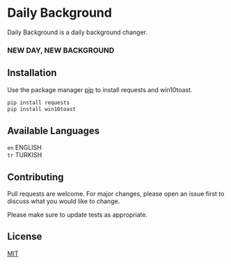 # Daily Background

Daily Background is a daily background changer.

### NEW DAY, NEW BACKGROUND

## Installation

Use the package manager [pip](https://pip.pypa.io/en/stable/) to install requests and win10toast.

```bash
pip install requests
pip install win10toast
```

## Available Languages
`en` ENGLISH\
`tr` TURKISH

## Contributing
Pull requests are welcome. For major changes, please open an issue first to discuss what you would like to change.

Please make sure to update tests as appropriate.

## License
[MIT](https://github.com/fsb3rke/DailyBackground/blob/main/LICENSE)
